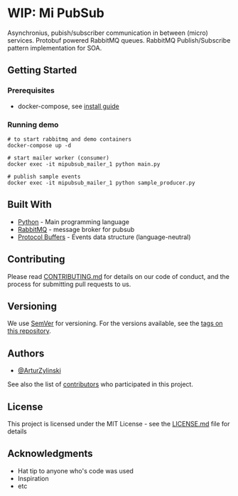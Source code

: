 # WIP: Mi PubSub

Asynchronius, pubish/subscriber communication in between (micro) services.
Protobuf powered RabbitMQ queues.
RabbitMQ Publish/Subscribe pattern implementation for SOA.


## Getting Started

### Prerequisites

* docker-compose, see [install guide](https://docs.docker.com/compose/install/)

### Running demo

```
# to start rabbitmq and demo containers
docker-compose up -d

# start mailer worker (consumer)
docker exec -it mipubsub_mailer_1 python main.py

# publish sample events
docker exec -it mipubsub_mailer_1 python sample_producer.py
```


## Built With

* [Python](https://docs.python.org/3/) - Main programming language
* [RabbitMQ](https://www.rabbitmq.com/) - message broker for pubsub
* [Protocol Buffers](https://developers.google.com/protocol-buffers/) - Events data structure (language-neutral)


## Contributing

Please read [CONTRIBUTING.md](https://gist.github.com/PurpleBooth/b24679402957c63ec426) for details on our code of conduct, and the process for submitting pull requests to us.

## Versioning

We use [SemVer](http://semver.org/) for versioning. For the versions available, see the [tags on this repository](https://github.com/your/project/tags). 

## Authors

* [@ArturZylinski](https://twitter.com/ArturZylinski)

See also the list of [contributors](https://github.com/your/project/contributors) who participated in this project.

## License

This project is licensed under the MIT License - see the [LICENSE.md](LICENSE.md) file for details

## Acknowledgments

* Hat tip to anyone who's code was used
* Inspiration
* etc

